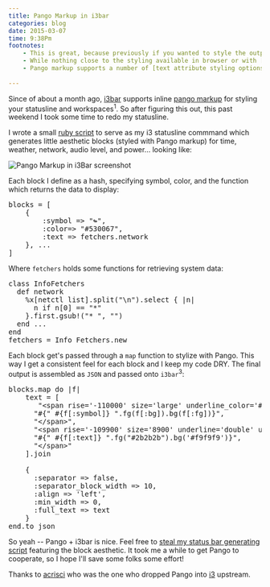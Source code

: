 ```yaml
---
title: Pango Markup in i3bar
categories: blog
date: 2015-03-07
time: 9:38Pm
footnotes:
    - This is great, because previously if you wanted to style the output of `i3status` or your `status_command` in i3, you were limited to setting only foreground colors. Now you have all of Pango markup at your disposal.
    - While nothing close to the styling available in browser or with [otherbar](), this is a monumental improvement from i3bar's previous styling support.
    - Pango markup supports a number of [text attribute styling options]()<sup>1</sup>, including background, forgroung color, and underlining.
    
---
```


Since of about a month ago, [i3bar]() supports inline [pango markup](https://github.com/i3/i3/issues/1468) for styling your statusline and workspaces<sup>1</sup>.  So after figuring this out, this past weekend I took some time to redo my statusline. 

I wrote a small [ruby script]() to serve as my i3 statusline commmand which generates little aesthetic blocks (styled with Pango markup) for time, weather, network, audio level, and power... looking like: 

![Pango Markup in i3Bar screenshot](/blog/Pango-Markup-in-i3bar/bar.png)

Each block I define as a hash, specifying symbol, color, and the function which returns the data to display:
<pre class='sh_ruby'>
blocks = [
    {
        :symbol => "↬",
        :color=> "#530067",
        :text => fetchers.network
    }, ...
]
</pre>

Where `fetchers` holds some functions for retrieving system data:
<pre class='sh_ruby'>
class InfoFetchers
  def network
    %x[netctl list].split("\n").select { |n| 
      n if n[0] == "*"
    }.first.gsub!("* ", "")
  end ...
end
fetchers = Info_Fetchers.new
</pre>

Each block get's passed through a `map` function to stylize with Pango. This way I get a consistent feel for each block and I keep my code DRY. The final output is assembled as `JSON` and passed onto `i3bar`<sup>3</sup>:
<pre class='sh_javascript'>
blocks.map do |f|
    text = [
       "&lt;span rise='-110000' size='large' underline_color='#ffffff' underline='double'&gt;",
      "#{" #{f[:symbol]} ".fg(f[:bg]).bg(f[:fg])}",
      "&lt;/span&gt;",
      "&lt;span rise='-109900' size='8900' underline='double' underline_color='#ececec'&gt;",
      "#{" #{f[:text]} ".fg("#2b2b2b").bg('#f9f9f9')}",
      "&lt;/span&gt;"
    ].join

    {
      :separator => false,
      :separator_block_width => 10,
      :align => 'left',
      :min_width => 0,
      :full_text => text
    }
end.to_json
</pre>

So yeah -- Pango + i3bar is nice. Feel free to [steal my status bar generating script]() featuring the block aesthetic. It took me a while to get Pango to cooperate, so I hope I'll save some folks some effort! 

Thanks to [acrisci]() who was the one who dropped Pango into [i3]() upstream.
